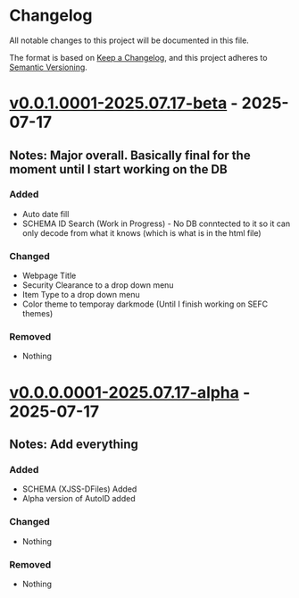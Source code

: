 # Changelog

All notable changes to this project will be documented in this file.

The format is based on [Keep a Changelog](https://keepachangelog.com/en/1.1.0/),
and this project adheres to [Semantic Versioning](https://semver.org/spec/v2.0.0.html).

# [v0.0.1.0001-2025.07.17-beta] - 2025-07-17
## Notes: Major overall. Basically final for the moment until I start working on the DB

### Added

- Auto date fill
- SCHEMA ID Search (Work in Progress) - No DB conntected to it so it can only decode from what it knows (which is what is in the html file)

### Changed

- Webpage Title
- Security Clearance to a drop down menu
- Item Type to a drop down menu
- Color theme to temporay darkmode (Until I finish working on SEFC themes)

### Removed

- Nothing


# [v0.0.0.0001-2025.07.17-alpha] - 2025-07-17
## Notes: Add everything

### Added

- SCHEMA (XJSS-DFiles) Added
- Alpha version of AutoID added

### Changed

- Nothing

### Removed

- Nothing


[Github Page]: https://github.com/JSSchumacher/SCHEMA-AutoID 
[v0.0.1.0001-2025.07.17-beta]: https://www.joshuaschumacher.com/dev/work-in-progress
[v0.0.0.0001-2025.07.17-alpha]: https://www.joshuaschumacher.com/dev/work-in-progress